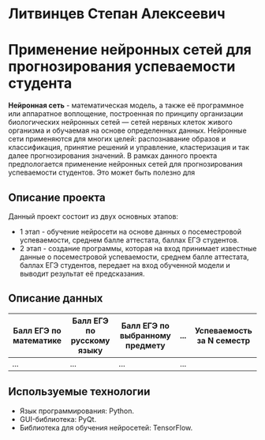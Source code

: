 # Литвинцев Степан Алексеевич
# Применение нейронных сетей для прогнозирования успеваемости студента
<b>Нейронная сеть</b> - математическая модель, а также её программное или аппаратное воплощение, построенная по принципу организации биологических нейронных сетей — сетей нервных клеток живого организма и обучаемая на основе определенных данных.
Нейронные сети применяются для многих целей: распознавание образов и классификация, принятие решений и управление, кластеризация и так далее прогнозирования значений.
В рамках данного проекта предпологается применение нейронных сетей для прогнозирования успеваемости студентов.
Это может быть полезно для
## Описание проекта
Данный проект состоит из двух основных этапов:
- 1 этап - обучение нейросети на основе данных о посеместровой успеваемости, среднем балле аттестата, баллах ЕГЭ студентов.
- 2 этап - создание программы, которая на вход принимает известные данные о посеместровой успеваемости, среднем балле аттестата, баллах ЕГЭ студентов, передает на вход обученной модели и выводит результат её предсказания.
## Описание данных
|Балл ЕГЭ по математике|Балл ЕГЭ по русскому языку|Балл ЕГЭ по выбранному предмету|...|Успеваемость за N семестр|
|----------------------|--------------------------|-------------------------------|---|-------------------------|
|...                   |...                       |...                            |...|                         |  
## Используемые технологии
- Язык программирования: Python.
- GUI-библиотека: PyQt.
- Библиотека для обучения нейросетей: TensorFlow.
